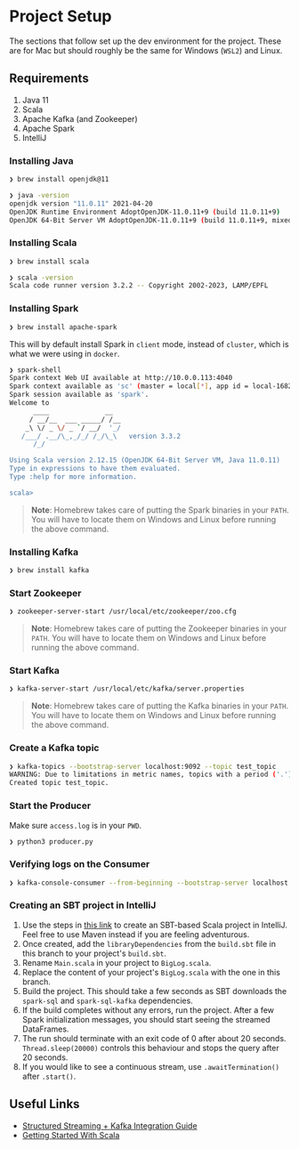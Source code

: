 # Project Setup

The sections that follow set up the dev environment for the project. These are for Mac but should roughly be the same for Windows (`WSL2`) and Linux.

## Requirements

1. Java 11
2. Scala
3. Apache Kafka (and Zookeeper)
4. Apache Spark
5. IntelliJ

### Installing Java

```bash
❯ brew install openjdk@11
```

```bash
❯ java -version
openjdk version "11.0.11" 2021-04-20
OpenJDK Runtime Environment AdoptOpenJDK-11.0.11+9 (build 11.0.11+9)
OpenJDK 64-Bit Server VM AdoptOpenJDK-11.0.11+9 (build 11.0.11+9, mixed mode)
```

### Installing Scala

```bash
❯ brew install scala
```

```bash
❯ scala -version
Scala code runner version 3.2.2 -- Copyright 2002-2023, LAMP/EPFL
```

### Installing Spark

```bash
❯ brew install apache-spark
```

This will by default install Spark in `client` mode, instead of `cluster`, which is what we were using in `docker`.

```bash
❯ spark-shell
Spark context Web UI available at http://10.0.0.113:4040
Spark context available as 'sc' (master = local[*], app id = local-1682092096819).
Spark session available as 'spark'.
Welcome to
      ____              __
     / __/__  ___ _____/ /__
    _\ \/ _ \/ _ `/ __/  '_/
   /___/ .__/\_,_/_/ /_/\_\   version 3.3.2
      /_/

Using Scala version 2.12.15 (OpenJDK 64-Bit Server VM, Java 11.0.11)
Type in expressions to have them evaluated.
Type :help for more information.

scala>
```
> __Note__: Homebrew takes care of putting the Spark binaries in your `PATH`. You will have to locate them on Windows and Linux before running the above command.

### Installing Kafka

```bash
❯ brew install kafka
```

### Start Zookeeper

```bash
❯ zookeeper-server-start /usr/local/etc/zookeeper/zoo.cfg
```
> __Note__: Homebrew takes care of putting the Zookeeper binaries in your `PATH`. You will have to locate them on Windows and Linux before running the above command.

### Start Kafka

```bash
❯ kafka-server-start /usr/local/etc/kafka/server.properties
```
> __Note__: Homebrew takes care of putting the Kafka binaries in your `PATH`. You will have to locate them on Windows and Linux before running the above command.

### Create a Kafka topic

```bash
❯ kafka-topics --bootstrap-server localhost:9092 --topic test_topic
WARNING: Due to limitations in metric names, topics with a period ('.') or underscore ('_') could collide. To avoid issues it is best to use either, but not both.
Created topic test_topic.
```

### Start the Producer

Make sure `access.log` is in your `PWD`.

```bash
❯ python3 producer.py
```

### Verifying logs on the Consumer

```bash
❯ kafka-console-consumer --from-beginning --bootstrap-server localhost:9092 --topic test_topic
```

### Creating an SBT project in IntelliJ

1. Use the steps in [this link](https://docs.scala-lang.org/getting-started/intellij-track/building-a-scala-project-with-intellij-and-sbt.html) to create an SBT-based Scala project in IntelliJ. Feel free to use Maven instead if you are feeling adventurous.
2. Once created, add the `libraryDependencies` from the `build.sbt` file in this branch to your project's `build.sbt`.
3. Rename `Main.scala` in your project to `BigLog.scala`.
4. Replace the content of your project's `BigLog.scala` with the one in this branch.
5. Build the project. This should take a few seconds as SBT downloads the `spark-sql` and `spark-sql-kafka` dependencies.
6. If the build completes without any errors, run the project. After a few Spark initialization messages, you should start seeing the streamed DataFrames.
7. The run should terminate with an exit code of 0 after about 20 seconds. `Thread.sleep(20000)` controls this behaviour and stops the query after 20 seconds.
8. If you would like to see a continuous stream, use `.awaitTermination()` after `.start()`.

## Useful Links

- [Structured Streaming + Kafka Integration Guide](https://spark.apache.org/docs/latest/structured-streaming-kafka-integration.html)
- [Getting Started With Scala](https://docs.scala-lang.org/getting-started/index.html)